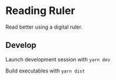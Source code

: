 # Reading Ruler

Read better using a digital ruler.

## Develop

Launch development session with `yarn dev`

Build executables with `yarn dist`
